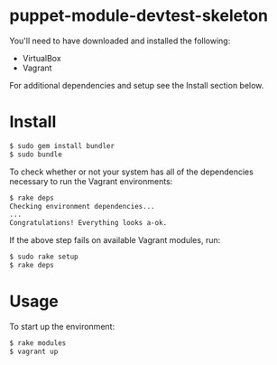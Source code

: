 # puppet-module-devtest-skeleton

You'll need to have downloaded and installed the following:
* VirtualBox
* Vagrant

For additional dependencies and setup see the Install section below.

# Install
```bash
$ sudo gem install bundler
$ sudo bundle
```
To check whether or not your system has all of the dependencies necessary to run the Vagrant environments:

```bash
$ rake deps
Checking environment dependencies...
...
Congratulations! Everything looks a-ok.
```

If the above step fails on available Vagrant modules, run:

```bash
$ sudo rake setup
$ rake deps
```

# Usage
To start up the environment: 

```bash
$ rake modules
$ vagrant up 
```
